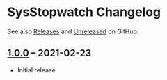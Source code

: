# SysStopwatch Changelog

See also [Releases](https://github.com/mazzy-ax/SysStopwatch/releases) and [Unreleased](https://github.com/mazzy-ax/SysStopwatch/compare/1.0.0...main) on GitHub.

## [1.0.0](https://github.com/mazzy-ax/SysStopwatch/tree/1.0.0) &ndash; 2021-02-23

* Initial release
